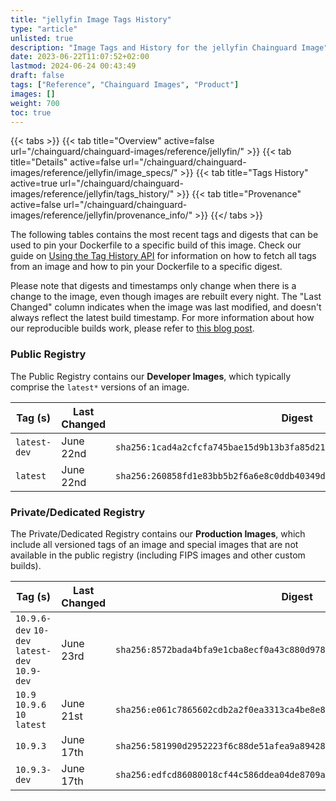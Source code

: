 ```yaml
---
title: "jellyfin Image Tags History"
type: "article"
unlisted: true
description: "Image Tags and History for the jellyfin Chainguard Image"
date: 2023-06-22T11:07:52+02:00
lastmod: 2024-06-24 00:43:49
draft: false
tags: ["Reference", "Chainguard Images", "Product"]
images: []
weight: 700
toc: true
---
```


{{< tabs >}}
{{< tab title="Overview" active=false url="/chainguard/chainguard-images/reference/jellyfin/" >}}
{{< tab title="Details" active=false url="/chainguard/chainguard-images/reference/jellyfin/image_specs/" >}}
{{< tab title="Tags History" active=true url="/chainguard/chainguard-images/reference/jellyfin/tags_history/" >}}
{{< tab title="Provenance" active=false url="/chainguard/chainguard-images/reference/jellyfin/provenance_info/" >}}
{{</ tabs >}}

The following tables contains the most recent tags and digests that can be used to pin your Dockerfile to a specific build of this image. Check our guide on [Using the Tag History API](/chainguard/chainguard-images/using-the-tag-history-api/) for information on how to fetch all tags from an image and how to pin your Dockerfile to a specific digest.

Please note that digests and timestamps only change when there is a change to the image, even though images are rebuilt every night. The "Last Changed" column indicates when the image was last modified, and doesn't always reflect the latest build timestamp. For more information about how our reproducible builds work, please refer to [this blog post](https://www.chainguard.dev/unchained/reproducing-chainguards-reproducible-image-builds).

### Public Registry
The Public Registry contains our **Developer Images**, which typically comprise the `latest*` versions of an image.

| Tag (s)       | Last Changed | Digest                                                                    |
|---------------|--------------|---------------------------------------------------------------------------|
|  `latest-dev` | June 22nd    | `sha256:1cad4a2cfcfa745bae15d9b13b3fa85d211d33949c6cf6d031f30d2727ae9266` |
|  `latest`     | June 22nd    | `sha256:260858fd1e83bb5b2f6a6e8c0ddb40349dc88b03c51e5cc1ecbe21c76d95b656` |


### Private/Dedicated Registry
The Private/Dedicated Registry contains our **Production Images**, which include all versioned tags of an image and special images that are not available in the public registry (including FIPS images and other custom builds).

| Tag (s)                                        | Last Changed | Digest                                                                    |
|------------------------------------------------|--------------|---------------------------------------------------------------------------|
|  `10.9.6-dev` `10-dev` `latest-dev` `10.9-dev` | June 23rd    | `sha256:8572bada4bfa9e1cba8ecf0a43c880d97829c24bee24c15a5a1eee618ac68f30` |
|  `10.9` `10.9.6` `10` `latest`                 | June 21st    | `sha256:e061c7865602cdb2a2f0ea3313ca4be8e8d453b3949f08faa2fd0a623ddb1de1` |
|  `10.9.3`                                      | June 17th    | `sha256:581990d2952223f6c88de51afea9a89428af6f75a3c095dd29f0461217aedf2f` |
|  `10.9.3-dev`                                  | June 17th    | `sha256:edfcd86080018cf44c586ddea04de8709a2e95dd8bedf0e4a5cb42010d2660fe` |

